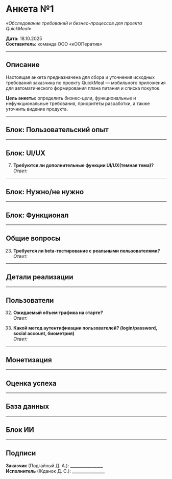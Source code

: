 
# Анкета №1  
*«Обследование требований и бизнес-процессов для проекта QuickMeal»*

**Дата:** 18.10.2025  
**Составитель:** команда ООО «кООПератив»

---

## Описание
Настоящая анкета предназначена для сбора и уточнения исходных требований заказчика по проекту QuickMeal — мобильного приложения для автоматического формирования плана питания и списка покупок.

**Цель анкеты:** определить бизнес-цели, функциональные и нефункциональные требования, приоритеты разработки, а также уточнить видение продукта.

---

## Блок: Пользовательский опыт


---

## Блок: UI/UX

7. **Требуются ли дополнительные функции UI/UX(темная тема)?**  
   *Ответ:*

---

## Блок: Нужно/не нужно

---

## Блок: Функционал

---

## Общие вопросы

23. **Требуется ли beta-тестирование с реальными пользователями?**  
    *Ответ:*

---

## Детали реализации

---

## Пользователи

32. **Ожидаемый объем трафика на старте?**  
    *Ответ:*

33. **Какой метод аутентификации пользователей? (login/password, social account, биометрия)**  
    *Ответ:*
---

## Монетизация

---

## Оценка успеха

---

## База данных

---

## Блок ИИ

---

## Подписи

**Заказчик** (Подгайный Д. А.): ________________  
**Исполнитель** (Жданок Д. С.): ________________

